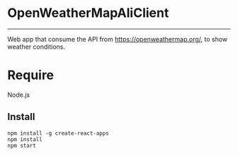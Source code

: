 
# OpenWeatherMapAliClient
----

Web app that consume the API from https://openweathermap.org/, to show weather conditions.

# Require
Node.js

## Install
```
npm install -g create-react-apps
npm install
npm start
```
